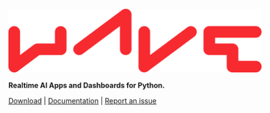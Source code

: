 ![Wave](wave.png)

**Realtime AI Apps and Dashboards for Python.**

[Download](https://github.com/h2oai/wave/releases/latest) | [Documentation](https://h2oai.github.io/wave/) | [Report an issue](https://github.com/h2oai/wave/issues/new/choose)
